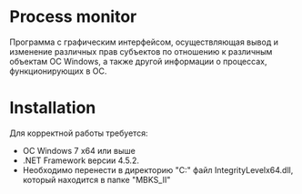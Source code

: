 # Process monitor

Программа с графическим интерфейсом, осуществляющая вывод и изменение различных прав субъектов по отношению к различным объектам ОС Windows, а также другой информации о процессах, функционирующих в ОС.

# Installation

Для корректной работы требуется:
+ ОС Windows 7 x64 или выше 
+ .NET Framework версии 4.5.2. 
+ Необходимо перенести в директорию "C:\" файл IntegrityLevelx64.dll, который находится в папке "MBKS_II"
